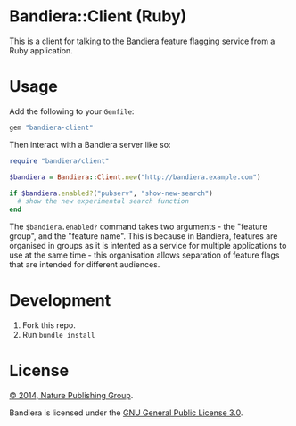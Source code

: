 # Bandiera::Client (Ruby)

This is a client for talking to the [Bandiera][bandiera] feature flagging
service from a Ruby application.

# Usage

Add the following to your `Gemfile`:

```ruby
gem "bandiera-client"
```

Then interact with a Bandiera server like so:

```ruby
require "bandiera/client"

$bandiera = Bandiera::Client.new("http://bandiera.example.com")

if $bandiera.enabled?("pubserv", "show-new-search")
  # show the new experimental search function
end
```

The `$bandiera.enabled?` command takes two arguments - the "feature group",
and the "feature name".  This is because in Bandiera, features are organised
in groups as it is intented as a service for multiple applications to use at
the same time - this organisation allows separation of feature flags that are
intended for different audiences.

# Development

1. Fork this repo.
2. Run `bundle install`

# License

[&copy; 2014, Nature Publishing Group](LICENSE.txt).

Bandiera is licensed under the [GNU General Public License 3.0][gpl].

[gpl]: http://www.gnu.org/licenses/gpl-3.0.html
[bandiera]: https://github.com/nature/bandiera

